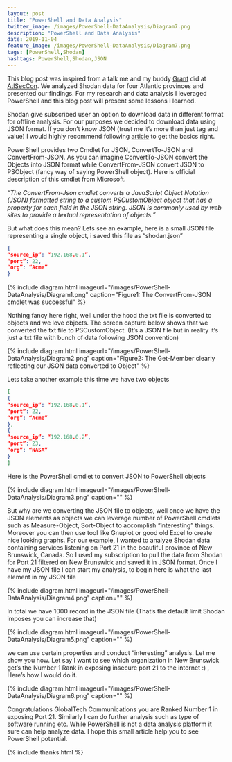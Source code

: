```yaml
---
layout: post
title: "PowerShell and Data Analysis"
twitter_image: /images/PowerShell-DataAnalysis/Diagram7.png
description: "PowerShell and Data Analysis"
date: 2019-11-04
feature_image: /images/PowerShell-DataAnalysis/Diagram7.png
tags: [PowerShell,Shodan]
hashtags: PowerShell,Shodan,JSON
---
```

This blog post was inspired from a talk me and my buddy [Grant](https://twitter.com/gzboudreau) did at [AtlSecCon](https://twitter.com/AtlSecCon). We analyzed Shodan data for four Atlantic provinces and presented our findings.
For my research and data analysis I leveraged PowerShell and this blog post will present some lessons I learned.
<!--more-->
Shodan give subscribed user an option to download data in different format for offline analysis. For our purposes we decided to download data using JSON format. If you don’t know JSON (trust me it’s more than just tag and value) I would highly recommend following [article](https://www.elated.com/json-basics/) to get the basics right.

PowerShell provides two Cmdlet for JSON, ConvertTo-JSON and ConvertFrom-JSON. As you can imagine ConvertTo-JSON convert the Objects into JSON format while ConvertFrom-JSON convert JSON to PSObject (fancy way of saying PowerShell object). Here is official description of this cmdlet from Microsoft.

*“The ConvertFrom-Json cmdlet converts a JavaScript Object Notation (JSON) formatted string to a custom PSCustomObject object that has a property for each field in the JSON string. JSON is commonly used by web sites to provide a textual representation of objects.”*

But what does this mean?
Lets see an example, here is a small JSON file representing a single object, i saved this file as “shodan.json”

```JSON
{
“source_ip”: “192.168.0.1”,
“port”: 22,
“org”: “Acme”
}
```
{% include diagram.html imageurl="/images/PowerShell-DataAnalysis/Diagram1.png" caption="Figure1: The ConvertFrom-JSON cmdlet was successful" %}

Nothing fancy here right, well under the hood the txt file is converted to objects and we love objects. The screen capture below shows that we converted the txt file to PSCustomObject. (It’s a JSON file but in reality it’s just a txt file with bunch of data following JSON convention)

{% include diagram.html imageurl="/images/PowerShell-DataAnalysis/Diagram2.png" caption="Figure2: The Get-Member clearly reflecting our JSON data converted to Object" %}

Lets take another example this time we have two objects

```JSON
[
{
“source_ip”: “192.168.0.1”,
“port”: 22,
“org”: “Acme”
},
{
“source_ip”: “192.168.0.2”,
“port”: 23,
“org”: “NASA”
}
]
```

Here is the PowerShell cmdlet to convert JSON to PowerShell objects

{% include diagram.html imageurl="/images/PowerShell-DataAnalysis/Diagram3.png" caption="" %}

But why are we converting the JSON file to objects, well once we have the JSON elements as objects we can leverage number of PowerShell cmdlets such as Measure-Object, Sort-Object to accomplish “interesting” things.
Moreover you can then use tool like Gnuplot or good old Excel to create nice looking graphs.
For our example, I wanted to analyze Shodan data containing services listening on Port 21 in the beautiful province of New Brunswick, Canada. So I used my subscription to pull the data from Shodan for Port 21 filtered on New Brunswick and saved it in JSON format. Once I have my JSON file I can start my analysis, to begin here is what the last element in my JSON file

{% include diagram.html imageurl="/images/PowerShell-DataAnalysis/Diagram4.png" caption="" %}

In total we have 1000 record in the JSON file (That’s the default limit Shodan imposes you can increase that)

{% include diagram.html imageurl="/images/PowerShell-DataAnalysis/Diagram5.png" caption="" %}

we can use certain properties and conduct “interesting” analysis. Let me show you how.
Let say I want to see which organization in New Brunswick get’s the Number 1 Rank in exposing insecure port 21 to the internet :) , Here’s how I would do it.

{% include diagram.html imageurl="/images/PowerShell-DataAnalysis/Diagram6.png" caption="" %}

Congratulations GlobalTech Communications you are Ranked Number 1 in exposing Port 21.
Similarly I can do further analysis such as type of software running etc. While PowerShell is not a data analysis platform it sure can help analyze data. I hope this small article help you to see PowerShell potential.

{% include thanks.html %}